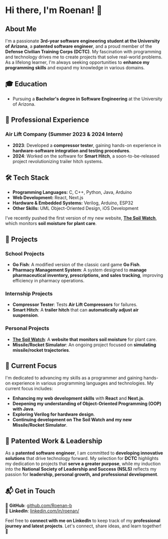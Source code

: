 # Hi there, I'm Roenan! 👋  

## About Me  
I'm a passionate **3rd-year software engineering student at the University of Arizona**, a **patented software engineer**, and a proud member of the **Defense Civilian Training Corps (DCTC)**. My fascination with programming and technology drives me to create projects that solve real-world problems. As a lifelong learner, I'm always seeking opportunities to **enhance my programming skills** and expand my knowledge in various domains.  

## 🎓 Education  
- Pursuing a **Bachelor's degree in Software Engineering** at the University of Arizona.  

## 💼 Professional Experience  
### **Air Lift Company (Summer 2023 & 2024 Intern)**  
- **2023**: Developed a **compressor tester**, gaining hands-on experience in **hardware-software integration and testing procedures**.  
- **2024**: Worked on the software for **Smart Hitch**, a soon-to-be-released project revolutionizing trailer hitch systems.  

## 🛠️ Tech Stack  
- **Programming Languages:** C, C++, Python, Java, Arduino  
- **Web Development:** React, Next.js  
- **Hardware & Embedded Systems:** Verilog, Arduino, ESP32  
- **Other Skills:** UML Object-Oriented Design, iOS Development  

I’ve recently pushed the first version of my new website, **[The Soil Watch](https://github.com/Roenan-b/soil-monitor)**, which monitors **soil moisture for plant care**.  

## 🚀 Projects  

### **School Projects**  
- **Go Fish**: A modified version of the classic card game **Go Fish**.  
- **Pharmacy Management System**: A system designed to **manage pharmaceutical inventory, prescriptions, and sales tracking**, improving efficiency in pharmacy operations.  

### **Internship Projects**  
- **Compressor Tester**: Tests **Air Lift Compressors** for failures.  
- **Smart Hitch**: A **trailer hitch** that can **automatically adjust air suspension**.  

### **Personal Projects**  
- **[The Soil Watch](https://github.com/Roenan-b/soil-monitor)**: A **website that monitors soil moisture** for plant care.  
- **Missile/Rocket Simulator**: An ongoing project focused on **simulating missile/rocket trajectories**.  

## 🎯 Current Focus  
I'm dedicated to advancing my skills as a programmer and gaining hands-on experience in various programming languages and technologies. My current focus includes:  
- **Enhancing my web development skills** with **React** and **Next.js**.  
- **Deepening my understanding of Object-Oriented Programming (OOP) with Java**.  
- **Exploring Verilog for hardware design**.  
- **Continuing development on The Soil Watch and my new Missile/Rocket Simulator**.  

## 🏅 Patented Work & Leadership  
As a **patented software engineer**, I am committed to **developing innovative solutions** that drive technology forward. My selection for **DCTC** highlights my dedication to projects that **serve a greater purpose**, while my induction into the **National Society of Leadership and Success (NSLS)** reflects my passion for **leadership, personal growth, and professional development**.  

## 📬 Get in Touch  
📌 **GitHub**: [github.com/Roenan-b](https://github.com/Roenan-b)  
📌 **LinkedIn**: [linkedin.com/in/roenan/](https://www.linkedin.com/in/roenan/)  

Feel free to **connect with me on LinkedIn** to keep track of my **professional journey and latest projects**. Let's connect, share ideas, and learn together! 🚀  
